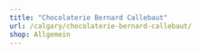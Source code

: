 ```yaml
---
title: "Chocolaterie Bernard Callebaut"
url: /calgary/chocolaterie-bernard-callebaut/
shop: Allgemein
---
```

